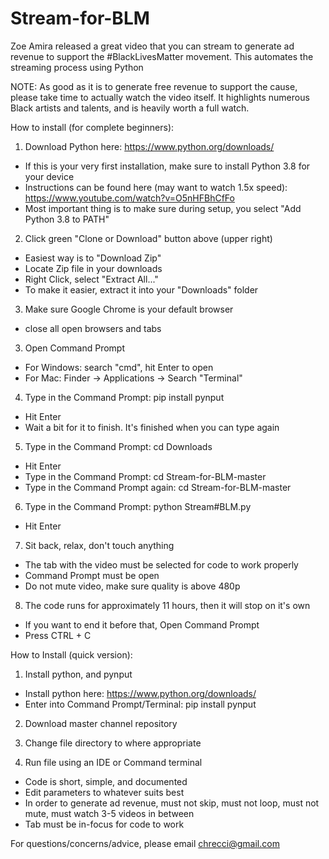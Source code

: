 # Stream-for-BLM

Zoe Amira released a great video that you can stream to generate ad revenue to support the #BlackLivesMatter movement. This automates the streaming process using Python

NOTE: As good as it is to generate free revenue to support the cause, please take time to actually watch the video itself. It highlights numerous Black artists and talents, and is heavily worth a full watch.

How to install (for complete beginners):

1. Download Python here: https://www.python.org/downloads/
  - If this is your very first installation, make sure to install Python 3.8 for your device
  - Instructions can be found here (may want to watch 1.5x speed): https://www.youtube.com/watch?v=O5nHFBhCfFo
  - Most important thing is to make sure during setup, you select "Add Python 3.8 to PATH"
 
2. Click green "Clone or Download" button above (upper right)
  - Easiest way is to "Download Zip"
  - Locate Zip file in your downloads
  - Right Click, select "Extract All..."
  - To make it easier, extract it into your "Downloads" folder
  
3. Make sure Google Chrome is your default browser
  - close all open browsers and tabs

3. Open Command Prompt
  - For Windows: search "cmd", hit Enter to open
  - For Mac: Finder -> Applications -> Search "Terminal"

4. Type in the Command Prompt: pip install pynput
  - Hit Enter
  - Wait a bit for it to finish. It's finished when you can type again
  
5. Type in the Command Prompt: cd Downloads
  - Hit Enter
  - Type in the Command Prompt: cd Stream-for-BLM-master
  - Type in the Command Prompt again: cd Stream-for-BLM-master

6. Type in the Command Prompt: python Stream#BLM.py
  - Hit Enter
  
7. Sit back, relax, don't touch anything
  - The tab with the video must be selected for code to work properly
  - Command Prompt must be open
  - Do not mute video, make sure quality is above 480p

8. The code runs for approximately 11 hours, then it will stop on it's own
  - If you want to end it before that, Open Command Prompt
  - Press CTRL + C
  
How to Install (quick version):

1. Install python, and pynput
  - Install python here: https://www.python.org/downloads/
  - Enter into Command Prompt/Terminal: pip install pynput
  
2. Download master channel repository

2. Change file directory to where appropriate

3. Run file using an IDE or Command terminal
  - Code is short, simple, and documented
  - Edit parameters to whatever suits best
  - In order to generate ad revenue, must not skip, must not loop, must not mute, must watch 3-5 videos in between
  - Tab must be in-focus for code to work
  
For questions/concerns/advice, please email chrecci@gmail.com



